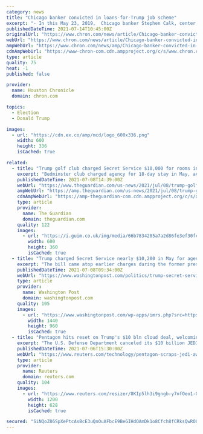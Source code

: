 ```yaml
---
category: news
title: "Chicago banker convicted in loans-for-Trump job scheme"
excerpt: "- In this May 23, 2019,  Chicago banker Stephen Calk, center, leaves Federal court , in New York with his attorney Jeremy Margolis, left. A Manhattan jury on Tuesday, July 13, 2021, NEW YORK (AP) — A Manhattan jury on Tuesday convicted a Chicago banker of criminal charges for enabling Paul Manafort to get $16 million in loans before the former campaign manager for ex-President Donald Trump helped him get an interview for a job in the Trump administration."
publishedDateTime: 2021-07-14T10:45:00Z
originalUrl: "https://www.chron.com/news/article/Chicago-banker-convicted-in-loans-for-Trump-job-16311539.php"
webUrl: "https://www.chron.com/news/article/Chicago-banker-convicted-in-loans-for-Trump-job-16311539.php"
ampWebUrl: "https://www.chron.com/news/amp/Chicago-banker-convicted-in-loans-for-Trump-job-16311539.php"
cdnAmpWebUrl: "https://www-chron-com.cdn.ampproject.org/c/s/www.chron.com/news/amp/Chicago-banker-convicted-in-loans-for-Trump-job-16311539.php"
type: article
quality: 75
heat: -1
published: false

provider:
  name: Houston Chronicle
  domain: chron.com

topics:
  - Election
  - Donald Trump

images:
  - url: "https://cdn.ex.co/amp/mcd/logo_600x336.png"
    width: 600
    height: 336
    isCached: true

related:
  - title: "Trump golf club charged Secret Service $10,000 for rooms in May, records show"
    excerpt: "Bedminster club charged agency for 18-day stay in May, according to newly released documents"
    publishedDateTime: 2021-07-08T14:39:00Z
    webUrl: "https://www.theguardian.com/us-news/2021/jul/08/trump-golf-club-secret-service-may-charges"
    ampWebUrl: "https://amp.theguardian.com/us-news/2021/jul/08/trump-golf-club-secret-service-may-charges"
    cdnAmpWebUrl: "https://amp-theguardian-com.cdn.ampproject.org/c/s/amp.theguardian.com/us-news/2021/jul/08/trump-golf-club-secret-service-may-charges"
    type: article
    provider:
      name: The Guardian
      domain: theguardian.com
    quality: 122
    images:
      - url: "https://i.guim.co.uk/img/media/66b7834205a7a2d86fe3ef30fcaba10cf26e7c7c/0_20_7450_4470/master/7450.jpg?width=300&quality=45&auto=format&fit=max&dpr=2&s=25303ce5e802736928491405391964d6"
        width: 600
        height: 360
        isCached: true
  - title: "Trump charged Secret Service nearly $10,200 in May for agents’ rooms"
    excerpt: "The bill came atop earlier charges during the former president’s stay at his Florida resort, before he moved north."
    publishedDateTime: 2021-07-08T09:34:00Z
    webUrl: "https://www.washingtonpost.com/politics/trump-secret-service-charges/2021/07/07/7f88043a-df2e-11eb-b507-697762d090dd_story.html"
    type: article
    provider:
      name: Washington Post
      domain: washingtonpost.com
    quality: 105
    images:
      - url: "https://www.washingtonpost.com/wp-apps/imrs.php?src=https://arc-anglerfish-washpost-prod-washpost.s3.amazonaws.com/public/6ZFDT3W7I4I6XIT7RMUUSMHJLM.jpg&w=1440"
        width: 1440
        height: 960
        isCached: true
  - title: "Pentagon hits reset on Trump's $10 bln cloud deal, welcoming new players"
    excerpt: "The U.S. Defense Department canceled its $10 billion JEDI cloud-computing project on Tuesday, reversing the Trump-era award to Microsoft Corp (MSFT.O) and announcing a new contract expected to include its rival Amazon."
    publishedDateTime: 2021-07-06T15:30:00Z
    webUrl: "https://www.reuters.com/technology/pentagon-scraps-jedi-award-microsoft-will-rebid-2021-07-06/"
    type: article
    provider:
      name: Reuters
      domain: reuters.com
    quality: 104
    images:
      - url: "https://www.reuters.com/resizer/8KIp5lh3i9gngb-y7nfOeo1-Oiw=/1200x628/smart/filters:quality(80)/cloudfront-us-east-2.images.arcpublishing.com/reuters/NKRZSNOPANMWXLLGRM3CV52T2U.jpg"
        width: 1200
        height: 628
        isCached: true

secured: "SiNQoZ86SpXePtcAsBcE3uQnOuAFbcE9BeGIHdOAmDk1o8Cfch8fCRksQwROUuU7tw5Kmue/vj4WxMwF5lXTSeEDyInRFGLw1Zzj7ND71dt3HrrF/aDMDB30p5qJW3w4Oitra6t5Meprs+x3tKV+Eujs0Zhi1k4zMDGl3KHjZL6REzSlZmmMeL1wtVNWj+2mlj9Cj3MowvdJk5/pPcsscoR29zbWsLVg4JL3R0IxxmQpHPJOV7sEz+ukE8TI7JymyhwvI3XVRBK0+87DZRJaCh8vQxwhJZ2lgokFxPfB3t1hrz1IpfUO2WhwD8UMMVnJULZpSFBs+3zPLyKDQqq7wqbhc2dSqJq5dTntCCBEqtQ=;6HhaSd3AEaIzAcLX0ta69A=="
---
```


